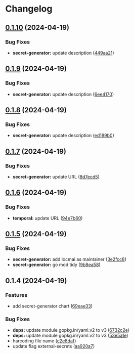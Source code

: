 # Changelog

## [0.1.10](https://github.com/locmai/charts/compare/secret-generator-v0.1.9...secret-generator-v0.1.10) (2024-04-19)


### Bug Fixes

* **secret-generator:** update description ([449aa21](https://github.com/locmai/charts/commit/449aa21b4083c8565016c06fd1fd55206bb43873))

## [0.1.9](https://github.com/locmai/charts/compare/secret-generator-v0.1.8...secret-generator-v0.1.9) (2024-04-19)


### Bug Fixes

* **secret-generator:** update description ([6ee4170](https://github.com/locmai/charts/commit/6ee4170d170794c337f6d6e9fa71fd62904a58fc))

## [0.1.8](https://github.com/locmai/charts/compare/secret-generator-v0.1.7...secret-generator-v0.1.8) (2024-04-19)


### Bug Fixes

* **secret-generator:** update description ([ed189b0](https://github.com/locmai/charts/commit/ed189b0fe6e3c3d0ce2953ab6af00ffc6922fe0b))

## [0.1.7](https://github.com/locmai/charts/compare/secret-generator-v0.1.6...secret-generator-v0.1.7) (2024-04-19)


### Bug Fixes

* **secret-generator:** update URL ([8d7ecd5](https://github.com/locmai/charts/commit/8d7ecd502dd697207e4ffc70d50f17e5c0ca68cb))

## [0.1.6](https://github.com/locmai/charts/compare/secret-generator-v0.1.5...secret-generator-v0.1.6) (2024-04-19)


### Bug Fixes

* **temporal:** update URL ([94e7b60](https://github.com/locmai/charts/commit/94e7b6095feeb854814c9d66598da1a81eda3807))

## [0.1.5](https://github.com/locmai/charts/compare/secret-generator-v0.1.4...secret-generator-v0.1.5) (2024-04-19)


### Bug Fixes

* **secret-generator:** add locmai as maintainer ([3e2fcc8](https://github.com/locmai/charts/commit/3e2fcc824313c0471c4b9e7e3002d85c8cde23b6))
* **secret-generator:** go mod tidy ([9b8ea58](https://github.com/locmai/charts/commit/9b8ea589dbb5ddce938adacd181494a8d4cf91c7))

## 0.1.4 (2024-04-19)


### Features

* add secret-generator chart ([69eae33](https://github.com/locmai/charts/commit/69eae337b5ebf753fb371eec235d2b1550997f37))


### Bug Fixes

* **deps:** update module gopkg.in/yaml.v2 to v3 ([6732c2e](https://github.com/locmai/charts/commit/6732c2ec64774728f52f131201af1fa395b8867b))
* **deps:** update module gopkg.in/yaml.v2 to v3 ([53e5a1e](https://github.com/locmai/charts/commit/53e5a1ed7ff50fcfc246bc59c2a648a11622488b))
* harcoding file name ([c2e8daf](https://github.com/locmai/charts/commit/c2e8daf0a9302e47a5171659acf8a08efbe75beb))
* update flag external-secrets ([aa920a7](https://github.com/locmai/charts/commit/aa920a7284144c8992a83546e0e69c3a55c41e69))
